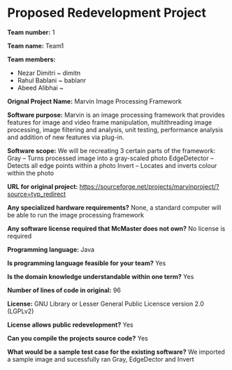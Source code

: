 # Proposed Redevelopment Project

**Team number:** 
1

**Team name:** 
Team1

**Team members:** 
  * Nezar Dimitri ~ dimitn
  * Rahul Bablani ~ bablanr
  * Abeed Alibhai ~ 

**Orignal Project Name:** 
Marvin Image Processing Framework

**Software purpose:** 
Marvin is an image processing framework that provides features for image and video frame manipulation, multithreading image processing, image filtering and analysis, unit testing, performance analysis and addition of new features via plug-in.

**Software scope:** 
We will be recreating 3 certain parts of the framework:
Gray – Turns processed image into a gray-scaled photo
EdgeDetector – Detects all edge points within a photo
Invert – Locates and inverts colour within the photo

**URL for original project:** 
https://sourceforge.net/projects/marvinproject/?source=typ_redirect

**Any specialized hardware requirements?** 
None, a standard computer will be able to run the image processing framework

**Any software license required that McMaster does not own?** 
No license is required

**Programming language:** 
Java

**Is programming language feasible for your team?** 
Yes

**Is the domain knowledge understandable within one term?** 
Yes

**Number of lines of code in original:** 
96

**License:** 
GNU Library or Lesser General Public Licensce version 2.0 (LGPLv2)

**License allows public redevelopment?** 
Yes

**Can you compile the projects source code?** 
Yes

**What would be a sample test case for the existing software?** 
We imported a sample image and sucessfully ran Gray, EdgeDector and Invert